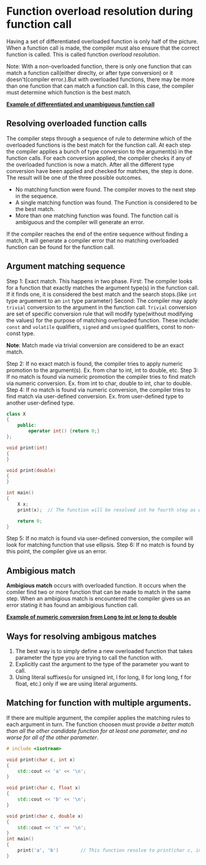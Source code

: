 # Function overload resolution during function call

Having a set of differentiated overloaded function is only half of the picture. When a function call is made, the compiler must also ensure that the correct function is called. This is called function *overload resolution*.

Note: With a non-overloaded function, there is only one function that can match a function call(either direclty, or after type conversion) or it doesn't(compiler error.).But with overloaded functions, there may be more than one function that can match a function call. In this case, the compiler must determine which function is the best match.

**[Example of differentiated and unambiguous function call](practice/function_overload_resolution_1.cpp)**


## Resolving overloaded function calls
The compiler steps through a sequence of rule to determine which of the overloaded functions is the best match for the function call. At each step the compiler applies a bunch of type conversion to the argument(s) in the function calls. For each conversion applied, the compiler checks if any of the overloaded function is now a match. After all the different type conversion have been applied and checked for matches, the step is done. The result will be one of the three possible outcomes.

- No matching function were found. The compiler moves to the next step in the sequence.
- A single matching function was found. The Function is considered to be the best match.
- More than one matching function was found. The function call is ambiguous and the compiler will generate an error.

If the compiler reaches the end of the entire sequence without finding a match, It will generate a compiler error that no matching overloaded function can be found for the function call.

## Argument matching sequence
Step 1: Exact match. This happens in two phase.
        First: The compiler looks for a function that exactly matches the argument type(s) in the function call. If it finds one, it is considered the best match and the search stops.(like `int` type arguement to an `int` type parameter)
        Second: The compiler may apply `trivial` conversion to the argument in the function call.
        `Trivial` conversion are set of specific conversion rule that will modify type(without modifying the values) for the purpose of matching overloaded function. These include: `const` and `volatile` qualifiers, `signed` and `unsigned` qualifiers, const to non-const type.

**Note**: Match made via trivial conversion are considered to be an exact match.

Step 2: If no exact match is found, the compiler tries to apply numeric promotion to the argument(s). Ex. from char to int, int to double, etc.
Step 3: If no match is found via numeric promotion the compiler tries to find match via numeric conversion. Ex. from int to char, double to int, char to double.
Step 4: If no match is found via numeric conversion, the compiler tries to find match via user-defined conversion. Ex. from user-defined type to another user-defined type.

```cpp
class X
{
    public:
        operator int() {return 0;}
};

void print(int)
{
}

void print(double)
{
}

int main()
{
    X x;
    print(x);  // The function will be resolved int he fourth step as we have user-defined conversion from X to int. A we have a function call with int type argument.

    return 0;
}
```
Step 5: If no match is found via user-defined conversion, the compiler will look for matching function that use ellipsis.
Step 6: If no match is found by this point, the compiler give us an error.

## Ambigious match

**Ambigious match** occurs with overloaded function. It occurs when the comiler find two or more function that can be made to match in the same step. When an ambigious match is encountered the compiler gives us an error stating it has found an ambigious function call.

**[Example of numeric conversion from Long to int or long to double](practice/ambiguous_function_call.cpp)**

## Ways for resolving ambigous matches
1. The best way is to simply define a new overloaded function that takes parameter the type you are trying to call the function with. 
1. Explicitly cast the argument to the type of the parameter you want to call.
1. Using literal suffixes(u for unsigned int, l for long, ll for long long, f for float, etc.) only if we are using literal arguments.

## Matching for function with multiple arguments.
If there are multiple argument, the compiler applies the matching rules to each argument in turn. The function choosen must provide *a better match than all the other candidate function for at least one parameter, and no worse for all of the other parameter*.

```cpp
# include <isotream>

void print(char c, int x)
{
    std::cout << 'a' << '\n';
}

void print(char c, float x)
{
    std::cout << 'b' << '\n';
}

void print(char c, double x)
{
    std::cout << 'c' << '\n';
}
int main()
{
    print('a', 'b')        // This function resolve to print(char c, int x) as it is a better match for the second argument(i.e. numeric converison from char to int) and no worse for the first argument(i.e. exact match for char to char).
}
